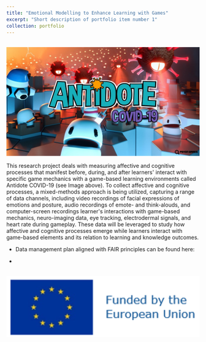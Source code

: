```yaml
---
title: "Emotional Modelling to Enhance Learning with Games"
excerpt: "Short description of portfolio item number 1"
collection: portfolio
---
```


<br/><img src='/images/antidote-game.jpg'>

This research project deals with measuring affective and cognitive processes that manifest before, during, and after learners' interact with specific game mechanics with a game-based learning environments called Antidote COVID-19 (see Image above). To collect affective and cognitive processes, a mixed-methods approach is being utilized, capturing a range of data channels, including video recordings of facial expressions of emotions and posture, audio recordings of emote- and think-alouds, and computer-screen recordings learner's interactions with game-based mechanics, neuro-imaging data, eye tracking, electrodermal signals, and heart rate during gameplay. These data will be leveraged to study how affective and cognitive processes emerge while learners interact with game-based elements and its relation to learning and knowledge outcomes.


  * Data management plan aligned with FAIR principles can be found here: 
- 

<br/><img src='/images/EUflag.png'>
